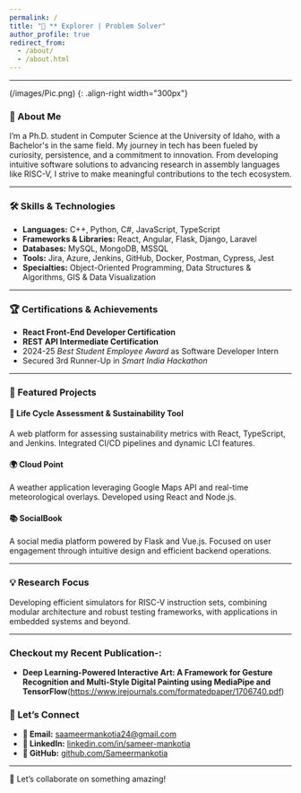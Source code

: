 ```yaml
---
permalink: /
title: "🚀 ** Explorer | Problem Solver"
author_profile: true
redirect_from: 
  - /about/
  - /about.html
---
```

---
(/images/Pic.png) {: .align-right width="300px"}
### 📜 About Me

I’m a Ph.D. student in Computer Science at the University of Idaho, with a Bachelor's in the same field. My journey in tech has been fueled by curiosity, persistence, and a commitment to innovation. From developing intuitive software solutions to advancing research in assembly languages like RISC-V, I strive to make meaningful contributions to the tech ecosystem.  

---

### 🛠️ Skills & Technologies  

- **Languages:** C++, Python, C#, JavaScript, TypeScript  
- **Frameworks & Libraries:** React, Angular, Flask, Django, Laravel  
- **Databases:** MySQL, MongoDB, MSSQL  
- **Tools:** Jira, Azure, Jenkins, GitHub, Docker, Postman, Cypress, Jest  
- **Specialties:** Object-Oriented Programming, Data Structures & Algorithms, GIS & Data Visualization  

---

### 🏆 Certifications & Achievements  

- **React Front-End Developer Certification**  
- **REST API Intermediate Certification**  
- 2024-25 *Best Student Employee Award* as Software Developer Intern  
- Secured 3rd Runner-Up in *Smart India Hackathon*  

---

### 📘 Featured Projects  

#### 🌿 **Life Cycle Assessment & Sustainability Tool**  
A web platform for assessing sustainability metrics with React, TypeScript, and Jenkins. Integrated CI/CD pipelines and dynamic LCI features.  

#### 🌍 **Cloud Point**  
A weather application leveraging Google Maps API and real-time meteorological overlays. Developed using React and Node.js.  

#### 📚 **SocialBook**  
A social media platform powered by Flask and Vue.js. Focused on user engagement through intuitive design and efficient backend operations.  

---

### 💡 Research Focus  

Developing efficient simulators for RISC-V instruction sets, combining modular architecture and robust testing frameworks, with applications in embedded systems and beyond.  

---
### Checkout my Recent Publication-:
- **Deep Learning-Powered Interactive Art: A Framework for Gesture Recognition and Multi-Style Digital Painting using MediaPipe and TensorFlow**(https://www.irejournals.com/formatedpaper/1706740.pdf)

### 🤝 Let’s Connect  

- **📧 Email:** [saameermankotia24@gmail.com](mailto:saameermankotia24@gmail.com)  
- **💼 LinkedIn:** [linkedin.com/in/sameer-mankotia](#)  
- **🔗 GitHub:** [github.com/Sameermankotia](#)  

---

🎉 Let’s collaborate on something amazing!
